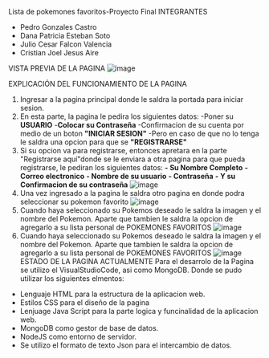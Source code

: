 Lista de pokemones favoritos-Proyecto Final 
INTEGRANTES
- Pedro Gonzales Castro
- Dana Patricia Esteban Soto
- Julio Cesar Falcon Valencia
- Cristian Joel Jesus Aire

VISTA PREVIA DE LA PAGINA
![image](https://user-images.githubusercontent.com/118759662/210032519-d74fac64-f6a1-4bef-bbab-d061d3e8eb03.png)

EXPLICACIÓN DEL FUNCIONAMIENTO DE LA PAGINA
1. Ingresar a la pagina principal donde le saldra la portada para iniciar sesion.
2. En esta parte, la pagina le pedira los siguientes datos:
-Poner su **USUARIO**
-**Colocar su Contraseña**
-Confirmacion de su cuenta por medio de un boton **"INICIAR SESION"**
-Pero en caso de que no lo tenga le saldra una opcion para que se **"REGISTRARSE"**
3. Si su opcion va para registrarse, entonces apretara en la parte "Registrarse aquí"donde se le enviara a otra pagina para que pueda registrarse, le pediran los siguientes datos:
**- Su Nombre Completo**
**- Correo electronico**
**- Nombre de su usuario**
**- Contraseña**
**- Y su Confirmacion de su contraseña**
![image](https://user-images.githubusercontent.com/118759662/210033597-0024ef1c-4901-4422-9132-3cc6b6410aea.png)
4. Una vez ingresado a la pagina le saldra otro pagina en donde podra seleccionar su pokemon favorito
![image](https://user-images.githubusercontent.com/118759662/210034825-d3a0c85f-c40e-4399-8928-7cb31d7b2dfa.png)
5. Cuando haya seleccionado su Pokemos deseado le saldra la imagen y el nombre del Pokemon. Aparte que tambien le saldra la opcion de agregarlo a su lista personal de POKEMONES FAVORITOS
![image](https://user-images.githubusercontent.com/118759662/210035315-ac2b1ae3-acf7-40aa-9085-7d2fd08867a3.png)
6. Cuando haya seleccionado su Pokemos deseado le saldra la imagen y el nombre del Pokemon. Aparte que tambien le saldra la opcion de agregarlo a su lista personal de POKEMONES FAVORITOS
![image](https://user-images.githubusercontent.com/118759662/210035618-e4369e03-730d-4c08-859f-101401bd0191.png)
ESTADO DE LA PAGINA ACTUALMENTE
Para el desarrolo de la Pagina se utilizo el VisualStudioCode, asi como MongoDB. Donde se pudo utilizar los siguientes elmentos:
- Lenguaje HTML para la estructura de la aplicacion web.
- Estilos CSS para el diseño de la pagina
- Lenjuage Java Script para la parte logica y funcinalidad de la aplicacion web.
- MongoDB como gestor de base de datos.
- NodeJS como entorno de servidor.
- Se utilizo el formato de texto Json para el intercambio de datos.
